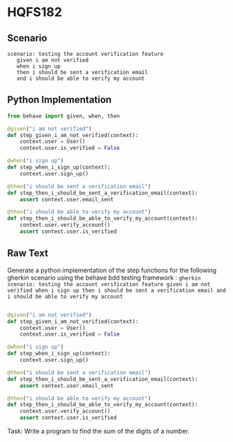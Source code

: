 # HQFS182
## Scenario
```gherkin
scenario: testing the account verification feature 
   given i am not verified 
   when i sign up 
   then i should be sent a verification email 
   and i should be able to verify my account
```


## Python Implementation
```python
from behave import given, when, then

@given("i am not verified")
def step_given_i_am_not_verified(context):
    context.user = User()
    context.user.is_verified = False

@when("i sign up")
def step_when_i_sign_up(context):
    context.user.sign_up()

@then("i should be sent a verification email")
def step_then_i_should_be_sent_a_verification_email(context):
    assert context.user.email_sent

@then("i should be able to verify my account")
def step_then_i_should_be_able_to_verify_my_account(context):
    context.user.verify_account()
    assert context.user.is_verified
```


## Raw Text
Generate a python implementation of the step functions for the following gherkin scenario using the behave bdd testing framework : ```gherkin scenario: testing the account verification feature given i am not verified when i sign up then i should be sent a verification email and i should be able to verify my account ```



```python from behave import given, when, then

@given("i am not verified")
def step_given_i_am_not_verified(context):
    context.user = User()
    context.user.is_verified = False

@when("i sign up")
def step_when_i_sign_up(context):
    context.user.sign_up()

@then("i should be sent a verification email")
def step_then_i_should_be_sent_a_verification_email(context):
    assert context.user.email_sent

@then("i should be able to verify my account")
def step_then_i_should_be_able_to_verify_my_account(context):
    context.user.verify_account()
    assert context.user.is_verified
```

Task: Write a program to find the sum of the digits of a number.
